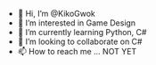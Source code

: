 - 👋 Hi, I’m @KikoGwok
- 👀 I’m interested in Game Design
- 🌱 I’m currently learning Python, C#
- 💞️ I’m looking to collaborate on C#
- 📫 How to reach me ... NOT YET

<!---
KikoGwok/KikoGwok is a ✨ special ✨ repository because its `README.md` (this file) appears on your GitHub profile.
You can click the Preview link to take a look at your changes.
--->
